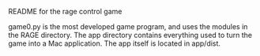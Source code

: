 README for the rage control game

game0.py is the most developed game program, and uses the modules in the RAGE directory. The app directory contains everything used to turn the game into a Mac application. The app itself is located in app/dist.